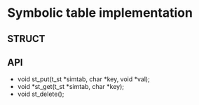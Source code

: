 # Symbolic table implementation

## STRUCT

## API

* void	st\_put(t\_st \*simtab, char \*key, void \*val);  
* void	\*st\_get(t\_st \*simtab, char \*key);  
* void	st\_delete();
